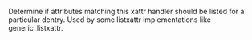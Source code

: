 Determine if attributes matching this xattr handler should be 	listed for a particular dentry.  Used by some listxattr 	implementations like generic_listxattr.